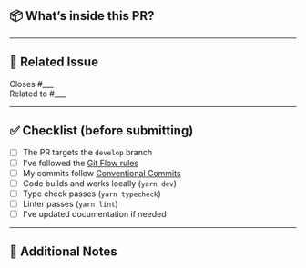## 📦 What’s inside this PR?

<!-- Describe your change in one or two sentences -->

---

## 📄 Related Issue

Closes #___  
Related to #___

---

## ✅ Checklist (before submitting)

- [ ] The PR targets the `develop` branch
- [ ] I've followed the [Git Flow rules](../docs/git-flow.md)
- [ ] My commits follow [Conventional Commits](https://www.conventionalcommits.org/)
- [ ] Code builds and works locally (`yarn dev`)
- [ ] Type check passes (`yarn typecheck`)
- [ ] Linter passes (`yarn lint`)
- [ ] I've updated documentation if needed

---

## 📝 Additional Notes

<!-- Anything else reviewers should know? Screenshots? Gotchas? -->
